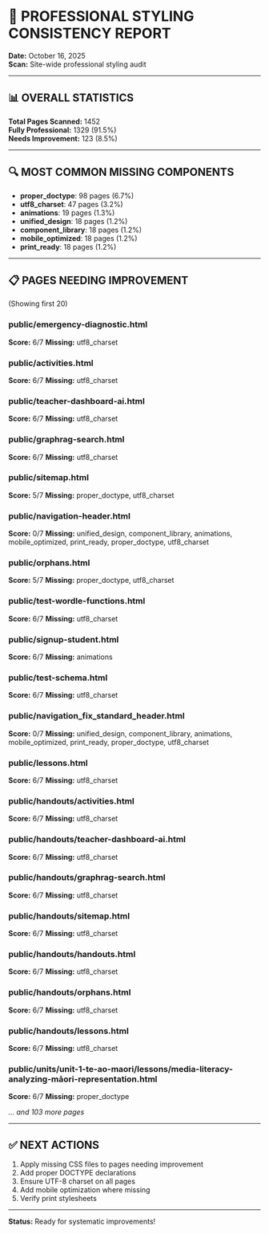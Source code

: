 
# 🎨 PROFESSIONAL STYLING CONSISTENCY REPORT

**Date:** October 16, 2025  
**Scan:** Site-wide professional styling audit

---

## 📊 OVERALL STATISTICS

**Total Pages Scanned:** 1452  
**Fully Professional:** 1329 (91.5%)  
**Needs Improvement:** 123 (8.5%)

---

## 🔍 MOST COMMON MISSING COMPONENTS

- **proper_doctype**: 98 pages (6.7%)
- **utf8_charset**: 47 pages (3.2%)
- **animations**: 19 pages (1.3%)
- **unified_design**: 18 pages (1.2%)
- **component_library**: 18 pages (1.2%)
- **mobile_optimized**: 18 pages (1.2%)
- **print_ready**: 18 pages (1.2%)


---

## 📋 PAGES NEEDING IMPROVEMENT

(Showing first 20)

### public/emergency-diagnostic.html
**Score:** 6/7
**Missing:** utf8_charset

### public/activities.html
**Score:** 6/7
**Missing:** utf8_charset

### public/teacher-dashboard-ai.html
**Score:** 6/7
**Missing:** utf8_charset

### public/graphrag-search.html
**Score:** 6/7
**Missing:** utf8_charset

### public/sitemap.html
**Score:** 5/7
**Missing:** proper_doctype, utf8_charset

### public/navigation-header.html
**Score:** 0/7
**Missing:** unified_design, component_library, animations, mobile_optimized, print_ready, proper_doctype, utf8_charset

### public/orphans.html
**Score:** 5/7
**Missing:** proper_doctype, utf8_charset

### public/test-wordle-functions.html
**Score:** 6/7
**Missing:** utf8_charset

### public/signup-student.html
**Score:** 6/7
**Missing:** animations

### public/test-schema.html
**Score:** 6/7
**Missing:** utf8_charset

### public/navigation_fix_standard_header.html
**Score:** 0/7
**Missing:** unified_design, component_library, animations, mobile_optimized, print_ready, proper_doctype, utf8_charset

### public/lessons.html
**Score:** 6/7
**Missing:** utf8_charset

### public/handouts/activities.html
**Score:** 6/7
**Missing:** utf8_charset

### public/handouts/teacher-dashboard-ai.html
**Score:** 6/7
**Missing:** utf8_charset

### public/handouts/graphrag-search.html
**Score:** 6/7
**Missing:** utf8_charset

### public/handouts/sitemap.html
**Score:** 6/7
**Missing:** utf8_charset

### public/handouts/handouts.html
**Score:** 6/7
**Missing:** utf8_charset

### public/handouts/orphans.html
**Score:** 6/7
**Missing:** utf8_charset

### public/handouts/lessons.html
**Score:** 6/7
**Missing:** utf8_charset

### public/units/unit-1-te-ao-maori/lessons/media-literacy-analyzing-māori-representation.html
**Score:** 6/7
**Missing:** proper_doctype


*... and 103 more pages*


---

## ✅ NEXT ACTIONS

1. Apply missing CSS files to pages needing improvement
2. Add proper DOCTYPE declarations
3. Ensure UTF-8 charset on all pages
4. Add mobile optimization where missing
5. Verify print stylesheets

---

**Status:** Ready for systematic improvements!
